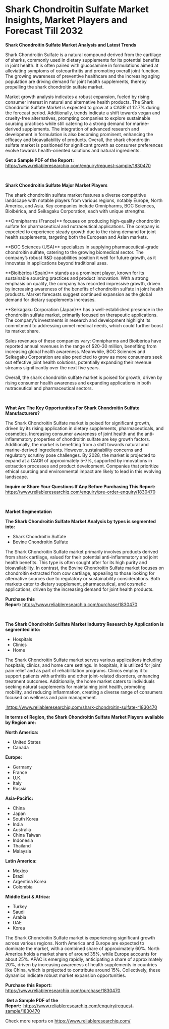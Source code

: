 <p><h1>Shark Chondroitin Sulfate Market Insights, Market Players and Forecast Till 2032</h1></p><p><strong>Shark Chondroitin Sulfate Market Analysis and Latest Trends</strong></p>
<p><p>Shark Chondroitin Sulfate is a natural compound derived from the cartilage of sharks, commonly used in dietary supplements for its potential benefits in joint health. It is often paired with glucosamine in formulations aimed at alleviating symptoms of osteoarthritis and promoting overall joint function. The growing awareness of preventive healthcare and the increasing aging population are driving demand for joint health supplements, thereby propelling the shark chondroitin sulfate market.</p><p>Market growth analysis indicates a robust expansion, fueled by rising consumer interest in natural and alternative health products. The Shark Chondroitin Sulfate Market is expected to grow at a CAGR of 12.7% during the forecast period. Additionally, trends indicate a shift towards vegan and cruelty-free alternatives, prompting companies to explore sustainable sourcing practices while still catering to a strong demand for marine-derived supplements. The integration of advanced research and development in formulation is also becoming prominent, enhancing the efficacy and bioavailability of products. Overall, the shark chondroitin sulfate market is positioned for significant growth as consumer preferences evolve towards health-oriented solutions and natural ingredients.</p></p>
<p><strong>Get a Sample PDF of the Report:&nbsp;</strong> <a href="https://www.reliableresearchiq.com/enquiry/request-sample/1830470?utm_campaign=3283&utm_medium=2&utm_source=Github&utm_content=ia&utm_term=08032025&utm_id=shark-chondroitin-sulfate">https://www.reliableresearchiq.com/enquiry/request-sample/1830470</a></p>
<p>&nbsp;</p>
<p><strong>Shark Chondroitin Sulfate Major Market Players</strong></p>
<p><p>The shark chondroitin sulfate market features a diverse competitive landscape with notable players from various regions, notably Europe, North America, and Asia. Key companies include Omnipharms, BOC Sciences, Bioibérica, and Seikagaku Corporation, each with unique strengths.</p><p>**Omnipharms (France)** focuses on producing high-quality chondroitin sulfate for pharmaceutical and nutraceutical applications. The company is expected to experience steady growth due to the rising demand for joint health supplements, targeting both the European and Asian markets.</p><p>**BOC Sciences (USA)** specializes in supplying pharmaceutical-grade chondroitin sulfate, catering to the growing biomedical sector. The company’s robust R&D capabilities position it well for future growth, as it innovates in applications beyond traditional uses.</p><p>**Bioibérica (Spain)** stands as a prominent player, known for its sustainable sourcing practices and product innovation. With a strong emphasis on quality, the company has recorded impressive growth, driven by increasing awareness of the benefits of chondroitin sulfate in joint health products. Market forecasts suggest continued expansion as the global demand for dietary supplements increases.</p><p>**Seikagaku Corporation (Japan)** has a well-established presence in the chondroitin sulfate market, primarily focused on therapeutic applications. The company’s investments in research and development highlight its commitment to addressing unmet medical needs, which could further boost its market share.</p><p>Sales revenues of these companies vary: Omnipharms and Bioibérica have reported annual revenues in the range of $20-30 million, benefiting from increasing global health awareness. Meanwhile, BOC Sciences and Seikagaku Corporation are also predicted to grow as more consumers seek out effective joint health solutions, potentially expanding their revenue streams significantly over the next five years.</p><p>Overall, the shark chondroitin sulfate market is poised for growth, driven by rising consumer health awareness and expanding applications in both nutraceutical and pharmaceutical sectors.</p></p>
<p>&nbsp;</p>
<p><strong>What Are The Key Opportunities For Shark Chondroitin Sulfate Manufacturers?</strong></p>
<p><p>The Shark Chondroitin Sulfate market is poised for significant growth, driven by its rising application in dietary supplements, pharmaceuticals, and cosmetics. Increasing consumer awareness of joint health and the anti-inflammatory properties of chondroitin sulfate are key growth factors. Additionally, the market is benefiting from a shift towards natural and marine-derived ingredients. However, sustainability concerns and regulatory scrutiny pose challenges. By 2028, the market is projected to expand at a CAGR of approximately 5-7%, supported by innovations in extraction processes and product development. Companies that prioritize ethical sourcing and environmental impact are likely to lead in this evolving landscape.</p></p>
<p><strong>Inquire or Share Your Questions If Any Before Purchasing This Report:</strong> <a href="https://www.reliableresearchiq.com/enquiry/pre-order-enquiry/1830470?utm_campaign=3283&utm_medium=2&utm_source=Github&utm_content=ia&utm_term=08032025&utm_id=shark-chondroitin-sulfate">https://www.reliableresearchiq.com/enquiry/pre-order-enquiry/1830470</a></p>
<p>&nbsp;</p>
<p><strong>Market Segmentation</strong></p>
<p><strong>The Shark Chondroitin Sulfate Market Analysis by types is segmented into:</strong></p>
<p><ul><li>Shark Chondroitin Sulfate</li><li>Bovine Chondroitin Sulfate</li></ul></p>
<p><p>The Shark Chondroitin Sulfate market primarily involves products derived from shark cartilage, valued for their potential anti-inflammatory and joint health benefits. This type is often sought after for its high purity and bioavailability. In contrast, the Bovine Chondroitin Sulfate market focuses on chondroitin extracted from cow cartilage, appealing to those looking for alternative sources due to regulatory or sustainability considerations. Both markets cater to dietary supplement, pharmaceutical, and cosmetic applications, driven by the increasing demand for joint health products.</p></p>
<p><strong>Purchase this Report:&nbsp;</strong><a href="https://www.reliableresearchiq.com/purchase/1830470?utm_campaign=3283&utm_medium=2&utm_source=Github&utm_content=ia&utm_term=08032025&utm_id=shark-chondroitin-sulfate">https://www.reliableresearchiq.com/purchase/1830470</a></p>
<p>&nbsp;</p>
<p><strong>The Shark Chondroitin Sulfate Market Industry Research by Application is segmented into:</strong></p>
<p><ul><li>Hospitals</li><li>Clinics</li><li>Home</li></ul></p>
<p><p>The Shark Chondroitin Sulfate market serves various applications including hospitals, clinics, and home care settings. In hospitals, it is utilized for joint pain relief and as part of rehabilitation programs. Clinics employ it to support patients with arthritis and other joint-related disorders, enhancing treatment outcomes. Additionally, the home market caters to individuals seeking natural supplements for maintaining joint health, promoting mobility, and reducing inflammation, creating a diverse range of consumers focused on wellness and pain management.</p></p>
<p><a href="https://www.reliableresearchiq.com/shark-chondroitin-sulfate-r1830470?utm_campaign=3283&utm_medium=2&utm_source=Github&utm_content=ia&utm_term=08032025&utm_id=shark-chondroitin-sulfate">&nbsp;https://www.reliableresearchiq.com/shark-chondroitin-sulfate-r1830470</a></p>
<p><strong>In terms of Region, the Shark Chondroitin Sulfate Market Players available by Region are:</strong></p>
<p>
    <p> <strong> North America: </strong>
        <ul>
            <li>United States</li>
            <li>Canada</li>
        </ul>
        </p> 
    <p> <strong> Europe: </strong>
        <ul>
            <li>Germany</li>
            <li>France</li>
            <li>U.K.</li>
            <li>Italy</li>
            <li>Russia</li>
        </ul>
        </p> 
    <p> <strong> Asia-Pacific: </strong>
        <ul>
            <li>China</li>
            <li>Japan</li>
            <li>South Korea</li>
            <li>India</li>
            <li>Australia</li>
            <li>China Taiwan</li>
            <li>Indonesia</li>
            <li>Thailand</li>
            <li>Malaysia</li>
        </ul>
        </p> 
    <p> <strong> Latin America: </strong>
        <ul>
            <li>Mexico</li>
            <li>Brazil</li>
            <li>Argentina Korea</li>
            <li>Colombia</li>
        </ul>
        </p> 
    <p> <strong> Middle East & Africa: </strong>
        <ul>
            <li>Turkey</li>
            <li>Saudi</li>
            <li>Arabia</li>
            <li>UAE</li>
            <li>Korea</li>
        </ul>
    </p>
    </p>
<p><p>The Shark Chondroitin Sulfate market is experiencing significant growth across various regions. North America and Europe are expected to dominate the market, with a combined share of approximately 60%. North America holds a market share of around 35%, while Europe accounts for about 25%. APAC is emerging rapidly, anticipating a share of approximately 20%, driven by increasing awareness of health supplements in countries like China, which is projected to contribute around 15%. Collectively, these dynamics indicate robust market expansion opportunities.</p></p>
<p><strong>Purchase this Report: </strong><a href="https://www.reliableresearchiq.com/purchase/1830470?utm_campaign=3283&utm_medium=2&utm_source=Github&utm_content=ia&utm_term=08032025&utm_id=shark-chondroitin-sulfate">https://www.reliableresearchiq.com/purchase/1830470</a></p>
<p>&nbsp;<strong>Get a Sample PDF of the Report:&nbsp;&nbsp;</strong><a href="https://www.reliableresearchiq.com/enquiry/request-sample/1830470?utm_campaign=3283&utm_medium=2&utm_source=Github&utm_content=ia&utm_term=08032025&utm_id=shark-chondroitin-sulfate">https://www.reliableresearchiq.com/enquiry/request-sample/1830470</a></p>
<p><strong></strong></p>
<p>Check more reports on <a href="https://www.reliableresearchiq.com/?utm_campaign=3283&utm_medium=2&utm_source=Github&utm_content=ia&utm_term=08032025&utm_id=shark-chondroitin-sulfate">https://www.reliableresearchiq.com/</a></p>
